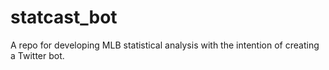 # statcast_bot
A repo for developing MLB statistical analysis with the intention of creating a Twitter bot.
